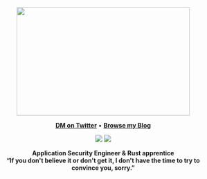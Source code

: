 <div align="center">
<img src="https://media.giphy.com/media/ii7R0hFjKIS4poVDrk/giphy.gif" width=400px height=250px/>
</div>

<p align="center">
<b><a href="https://twitter.com/0xeval">DM on Twitter</a></b>
•
<b><a href="https://0xeval.netlify.app">Browse my Blog</a></b>
</p>

<p align="center">
<img src="https://img.shields.io/badge/rust-%23000000.svg?&style=for-the-badge&logo=rust&logoColor=white"/>
<img src="https://img.shields.io/badge/neovim-%2357A143.svg?&style=for-the-badge&logo=neovim&logoColor=white"/>
</p>

<div align='center'>
<b>Application Security Engineer & Rust apprentice</b><br>
<b>“If you don't believe it or don't get it, I don't have the time to try to convince you, sorry.”</b>
</div>
